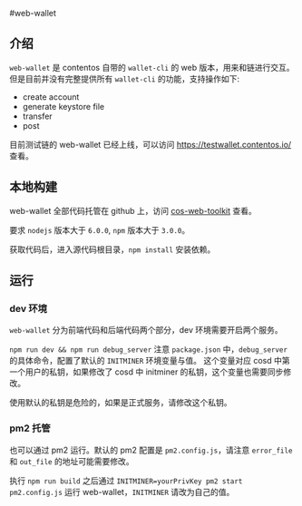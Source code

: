 #web-wallet

## 介绍

`web-wallet` 是 contentos 自带的 `wallet-cli` 的 web 版本，用来和链进行交互。但是目前并没有完整提供所有 `wallet-cli` 的功能，支持操作如下:

* create account
* generate keystore file
* transfer
* post

目前测试链的 web-wallet 已经上线，可以访问 <https://testwallet.contentos.io/> 查看。

## 本地构建

web-wallet 全部代码托管在 github 上，访问 [cos-web-toolkit](https://github.com/coschain/cos-web-toolkit) 查看。

要求 `nodejs` 版本大于 `6.0.0`, `npm` 版本大于 `3.0.0`。

获取代码后，进入源代码根目录，`npm install` 安装依赖。

## 运行

### dev 环境
`web-wallet` 分为前端代码和后端代码两个部分，dev 环境需要开启两个服务。

`npm run dev && npm run debug_server` 注意 `package.json` 中，`debug_server` 的具体命令，配置了默认的 `INITMINER` 环境变量与值。
这个变量对应 cosd 中第一个用户的私钥，如果修改了 cosd 中 initminer 的私钥，这个变量也需要同步修改。

使用默认的私钥是危险的，如果是正式服务，请修改这个私钥。

### pm2 托管
也可以通过 pm2 运行。默认的 pm2 配置是 `pm2.config.js`，请注意 `error_file` 和 `out_file` 的地址可能需要修改。

执行 `npm run build` 之后通过 `INITMINER=yourPrivKey pm2 start pm2.config.js` 运行 web-wallet，`INITMINER` 请改为自己的值。


